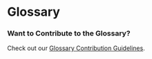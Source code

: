 # Glossary

<GlossaryTerms :pages="$site.pages"></GlossaryTerms>

### Want to Contribute to the Glossary?

Check out our [Glossary Contribution Guidelines](https://github.com/kareniel/steem-docs/blob/master/docs/GLOSSARY_CONTRIBUTING.md).
